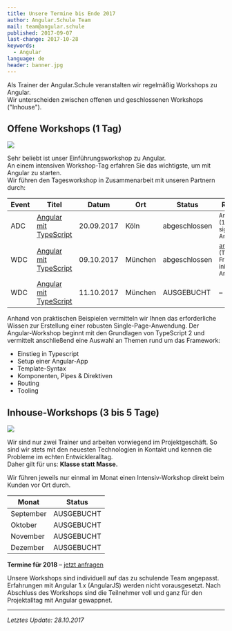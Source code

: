 ```yaml
---
title: Unsere Termine bis Ende 2017
author: Angular.Schule Team
mail: team@angular.schule
published: 2017-09-07
last-change: 2017-10-28
keywords:
  - Angular
language: de
header: banner.jpg
---
```


Als Trainer der Angular.Schule veranstalten wir regelmäßig Workshops zu Angular.  
Wir unterscheiden zwischen offenen und geschlossenen Workshops ("Inhouse").


## Offene Workshops (1 Tag)

![](tagesworkshop.jpg)

Sehr beliebt ist unser Einführungsworkshop zu Angular.  
An einem intensiven Workshop-Tag erfahren Sie das wichtigste, um mit Angular zu starten.  
Wir führen den Tagesworkshop in Zusammenarbeit mit unseren Partnern durch:


| Event         | Titel                                                                                        | Datum      | Ort      | Status        | Rabatt-Code     |
|---------------|----------------------------------------------------------------------------------------------|------------|----------|---------------|----------------|
| ADC           | [Angular mit TypeScript](http://adc.ms/2017/workshops#Angular)                               | 20.09.2017 | Köln     | abgeschlossen | `Angular.Schule`<br><small>(15% Rabatt, inkl. signiertem Angular-Buch)</small> |
| WDC           | [Angular mit TypeScript](http://www.web-developer-conference.de/angular-4-mit-typescript-2/) | 09.10.2017 | München  | abgeschlossen | [`angular.schule`](https://www.eventbrite.de/e/wdc-web-developer-conference-2017-zusatz-workshops-tickets-37722328500?discount=angular.schule)<br><small>(Ticket zum Frühbucherpreis, inkl. signiertem Angular-Buch) |
| WDC           | [Angular mit TypeScript](http://www.web-developer-conference.de/angular-typescript/)         | 11.10.2017 | München  | AUSGEBUCHT    | – |

Anhand von praktischen Beispielen vermitteln wir Ihnen das erforderliche Wissen zur Erstellung einer robusten Single-Page-Anwendung. Der Angular-Workshop beginnt mit den Grundlagen von TypeScript 2 und vermittelt anschließend eine Auswahl an Themen rund um das Framework:

* Einstieg in Typescript
* Setup einer Angular-App
* Template-Syntax
* Komponenten, Pipes & Direktiven
* Routing
* Tooling




## Inhouse-Workshops (3 bis 5 Tage)

![](powerworkshop.jpg)

Wir sind nur zwei Trainer und arbeiten vorwiegend im Projektgeschäft.
So sind wir stets mit den neuesten Technologien in Kontakt und kennen die Probleme im echten Entwickleralltag.  
Daher gilt für uns: **Klasse statt Masse.**  

Wir führen jeweils nur einmal im Monat einen Intensiv-Workshop direkt beim Kunden vor Ort durch. 


| Monat         | Status     |
|---------------|------------|
| September     | AUSGEBUCHT |
| Oktober       | AUSGEBUCHT |
| November      | AUSGEBUCHT |
| Dezember      | AUSGEBUCHT |

**Termine für 2018** – [jetzt anfragen](/angebot)

Unsere Workshops sind individuell auf das zu schulende Team angepasst. Erfahrungen mit Angular 1.x (AngularJS) werden nicht vorausgesetzt. Nach Abschluss des Workshops sind die Teilnehmer voll und ganz für den Projektalltag mit Angular gewappnet.

--------

*Letztes Update: 28.10.2017*